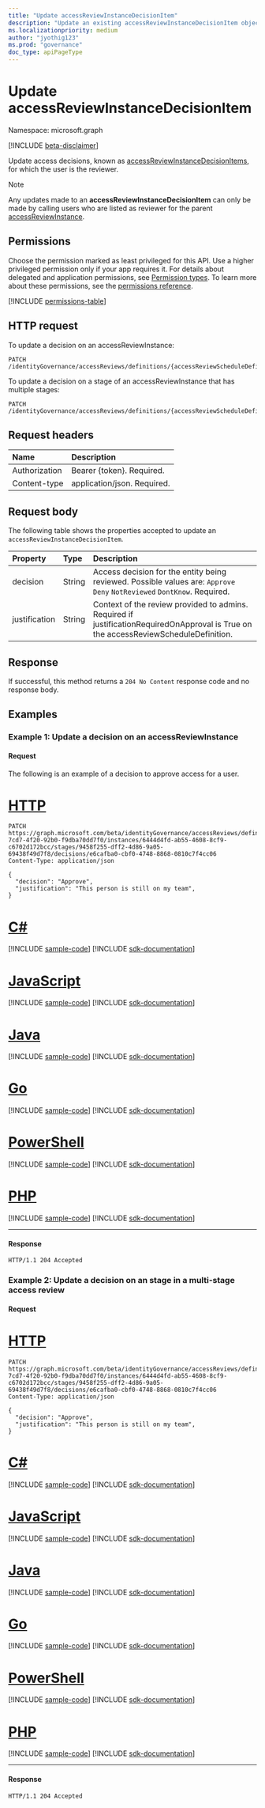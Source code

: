 ```yaml
---
title: "Update accessReviewInstanceDecisionItem"
description: "Update an existing accessReviewInstanceDecisionItem object for which the calling user is the reviewer."
ms.localizationpriority: medium
author: "jyothig123"
ms.prod: "governance"
doc_type: apiPageType
---
```


# Update accessReviewInstanceDecisionItem

Namespace: microsoft.graph

[!INCLUDE [beta-disclaimer](../../includes/beta-disclaimer.md)]

Update access decisions, known as [accessReviewInstanceDecisionItems](../resources/accessreviewinstancedecisionitem.md), for which the user is the reviewer.

>[!NOTE]
>Any updates made to an **accessReviewInstanceDecisionItem** can only be made by calling users who are listed as reviewer for the parent [accessReviewInstance](../resources/accessreviewinstance.md).

## Permissions
Choose the permission marked as least privileged for this API. Use a higher privileged permission only if your app requires it. For details about delegated and application permissions, see [Permission types](/graph/permissions-overview#permission-types). To learn more about these permissions, see the [permissions reference](/graph/permissions-reference).

<!-- { "blockType": "permissions", "name": "accessreviewinstancedecisionitem_update" } -->
[!INCLUDE [permissions-table](../includes/permissions/accessreviewinstancedecisionitem-update-permissions.md)]

## HTTP request

To update a decision on an accessReviewInstance:
<!-- { "blockType": "ignored" } -->
```http
PATCH /identityGovernance/accessReviews/definitions/{accessReviewScheduleDefinitionId}/instances/{accessReviewInstanceId}/decisions/{accessReviewInstanceDecisionItemId}
```

To update a decision on a stage of an accessReviewInstance that has multiple stages:
<!-- { "blockType": "ignored" } -->
```http
PATCH /identityGovernance/accessReviews/definitions/{accessReviewScheduleDefinitionId}/instances/{accessReviewInstanceId}/stages/{accessReviewStageId}/decisions/{accessReviewInstanceDecisionItemId}
```

## Request headers
| Name         | Description |
|:-------------|:------------|
| Authorization|Bearer {token}. Required.|
| Content-type | application/json. Required. |

## Request body
The following table shows the properties accepted to update an `accessReviewInstanceDecisionItem`.

| Property     | Type       | Description |
|:-------------|:------------|:------------|
| decision  | String | Access decision for the entity being reviewed. Possible values are: `Approve` `Deny` `NotReviewed` `DontKnow`. Required.  |
|  justification | String | Context of the review provided to admins. Required if justificationRequiredOnApproval is True on the accessReviewScheduleDefinition.  |

## Response
If successful, this method returns a `204 No Content` response code and no response body.


## Examples

### Example 1: Update a decision on an accessReviewInstance

#### Request

The following is an example of a decision to approve access for a user.



# [HTTP](#tab/http)
<!-- {
  "blockType": "request",
  "name": "update_accessReviewDEfinitionInstanceDecisionsItem"
}-->
``` http
PATCH https://graph.microsoft.com/beta/identityGovernance/accessReviews/definitions/5eac5a70-7cd7-4f20-92b0-f9dba70dd7f0/instances/6444d4fd-ab55-4608-8cf9-c6702d172bcc/stages/9458f255-dff2-4d86-9a05-69438f49d7f8/decisions/e6cafba0-cbf0-4748-8868-0810c7f4cc06
Content-Type: application/json

{
  "decision": "Approve",
  "justification": "This person is still on my team",
}
```

# [C#](#tab/csharp)
[!INCLUDE [sample-code](../includes/snippets/csharp/update-accessreviewdefinitioninstancedecisionsitem-csharp-snippets.md)]
[!INCLUDE [sdk-documentation](../includes/snippets/snippets-sdk-documentation-link.md)]

# [JavaScript](#tab/javascript)
[!INCLUDE [sample-code](../includes/snippets/javascript/update-accessreviewdefinitioninstancedecisionsitem-javascript-snippets.md)]
[!INCLUDE [sdk-documentation](../includes/snippets/snippets-sdk-documentation-link.md)]

# [Java](#tab/java)
[!INCLUDE [sample-code](../includes/snippets/java/update-accessreviewdefinitioninstancedecisionsitem-java-snippets.md)]
[!INCLUDE [sdk-documentation](../includes/snippets/snippets-sdk-documentation-link.md)]

# [Go](#tab/go)
[!INCLUDE [sample-code](../includes/snippets/go/update-accessreviewdefinitioninstancedecisionsitem-go-snippets.md)]
[!INCLUDE [sdk-documentation](../includes/snippets/snippets-sdk-documentation-link.md)]

# [PowerShell](#tab/powershell)
[!INCLUDE [sample-code](../includes/snippets/powershell/update-accessreviewdefinitioninstancedecisionsitem-powershell-snippets.md)]
[!INCLUDE [sdk-documentation](../includes/snippets/snippets-sdk-documentation-link.md)]

# [PHP](#tab/php)
[!INCLUDE [sample-code](../includes/snippets/php/update-accessreviewdefinitioninstancedecisionsitem-php-snippets.md)]
[!INCLUDE [sdk-documentation](../includes/snippets/snippets-sdk-documentation-link.md)]

---

#### Response

<!-- {
  "blockType": "response"
} -->
```http
HTTP/1.1 204 Accepted
```


### Example 2: Update a decision on an stage in a multi-stage access review

#### Request

# [HTTP](#tab/http)
<!-- {
  "blockType": "request",
  "name": "update_accessReviewDEfinitionInstanceDecisionsStage"
}-->
``` http
PATCH https://graph.microsoft.com/beta/identityGovernance/accessReviews/definitions/5eac5a70-7cd7-4f20-92b0-f9dba70dd7f0/instances/6444d4fd-ab55-4608-8cf9-c6702d172bcc/stages/9458f255-dff2-4d86-9a05-69438f49d7f8/decisions/e6cafba0-cbf0-4748-8868-0810c7f4cc06
Content-Type: application/json

{
  "decision": "Approve",
  "justification": "This person is still on my team",
}
```

# [C#](#tab/csharp)
[!INCLUDE [sample-code](../includes/snippets/csharp/update-accessreviewdefinitioninstancedecisionsstage-csharp-snippets.md)]
[!INCLUDE [sdk-documentation](../includes/snippets/snippets-sdk-documentation-link.md)]

# [JavaScript](#tab/javascript)
[!INCLUDE [sample-code](../includes/snippets/javascript/update-accessreviewdefinitioninstancedecisionsstage-javascript-snippets.md)]
[!INCLUDE [sdk-documentation](../includes/snippets/snippets-sdk-documentation-link.md)]

# [Java](#tab/java)
[!INCLUDE [sample-code](../includes/snippets/java/update-accessreviewdefinitioninstancedecisionsstage-java-snippets.md)]
[!INCLUDE [sdk-documentation](../includes/snippets/snippets-sdk-documentation-link.md)]

# [Go](#tab/go)
[!INCLUDE [sample-code](../includes/snippets/go/update-accessreviewdefinitioninstancedecisionsstage-go-snippets.md)]
[!INCLUDE [sdk-documentation](../includes/snippets/snippets-sdk-documentation-link.md)]

# [PowerShell](#tab/powershell)
[!INCLUDE [sample-code](../includes/snippets/powershell/update-accessreviewdefinitioninstancedecisionsstage-powershell-snippets.md)]
[!INCLUDE [sdk-documentation](../includes/snippets/snippets-sdk-documentation-link.md)]

# [PHP](#tab/php)
[!INCLUDE [sample-code](../includes/snippets/php/update-accessreviewdefinitioninstancedecisionsstage-php-snippets.md)]
[!INCLUDE [sdk-documentation](../includes/snippets/snippets-sdk-documentation-link.md)]

---

#### Response

<!-- {
  "blockType": "response"
} -->
```http
HTTP/1.1 204 Accepted
```

<!--
{
  "type": "#page.annotation",
  "description": "Update accessReviewInstanceDecisionItem",
  "keywords": "",
  "section": "documentation",
  "tocPath": "",
  "suppressions": [
  ]
}
-->
